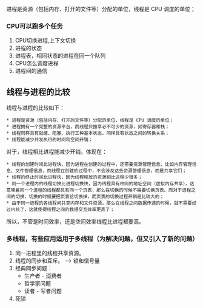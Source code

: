进程是资源（包括内存、打开的文件等）分配的单位，线程是 CPU 调度的单位；

### CPU可以跑多个任务
1. CPU切换进程,上下文切换
2. 进程的状态
3. 进程表，相同状态的进程在同一个队列
4. CPU怎么调度进程
5. 进程间的通信


## 线程与进程的比较

线程与进程的比较如下：

    * 进程是资源（包括内存、打开的文件等）分配的单位，线程是 CPU 调度的单位；
    * 进程拥有一个完整的资源平台，而线程只独享必不可少的资源，如寄存器和栈；
    * 线程同样具有就绪、阻塞、执行三种基本状态，同样具有状态之间的转换关系；
    * 线程能减少并发执行的时间和空间开销；

对于，线程相比进程能减少开销，体现在：

    * 线程的创建时间比进程快，因为进程在创建的过程中，还需要资源管理信息，比如内存管理信息、文件管理信息，而线程在创建的过程中，不会涉及这些资源管理信息，而是共享它们；
    * 线程的终止时间比进程快，因为线程释放的资源相比进程少很多；
    * 同一个进程内的线程切换比进程切换快，因为线程具有相同的地址空间（虚拟内存共享），这意味着同一个进程的线程都具有同一个页表，那么在切换的时候不需要切换页表。而对于进程之间的切换，切换的时候要把页表给切换掉，而页表的切换过程开销是比较大的；
    * 由于同一进程的各线程间共享内存和文件资源，那么在线程之间数据传递的时候，就不需要经过内核了，这就使得线程之间的数据交互效率更高了；

所以，不管是时间效率，还是空间效率线程比进程都要高。

### 多线程，有些应用适用于多线程（为解决问题，但又引入了新的问题）
1. 同一进程里的线程共享资源。
2. 线程的同步和互斥。 --> 锁和信号量
3. 经典同步问题：
   * 生产者 - 消费者
   * 哲学家问题
   * 读者 - 写者问题
4. 死锁
